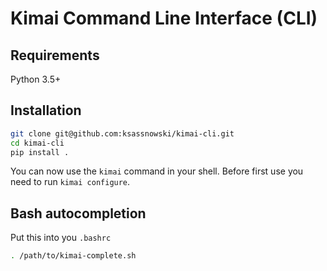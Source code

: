 # Kimai Command Line Interface (CLI)

## Requirements

Python 3.5+

## Installation

```bash
git clone git@github.com:ksassnowski/kimai-cli.git
cd kimai-cli
pip install .
```

You can now use the `kimai` command in your shell. Before first use you need to run `kimai configure`.

## Bash autocompletion

Put this into you `.bashrc`

```bash
. /path/to/kimai-complete.sh
```
